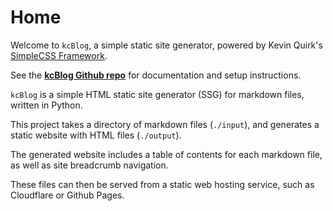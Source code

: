 # Home

<div class="notice">
<p>Welcome to <code>kcBlog</code>, a simple static site generator, powered by Kevin Quirk's <a href="https://simplecss.org">SimpleCSS Framework</a>.</p>

<p>See the <strong><a href="https://github.com/CaseyLabs/kcUtils/tree/main/utils/kcBlog">kcBlog Github repo</a></strong> for documentation and setup instructions.</p>
</div>

`kcBlog` is a simple HTML static site generator (SSG) for markdown files, written in Python.

This project takes a directory of markdown files (`./input`), and generates a static website with HTML files (`./output`).

The generated website includes a table of contents for each markdown file, as well as site breadcrumb navigation.

These files can then be served from a static web hosting service, such as Cloudflare or Github Pages.



